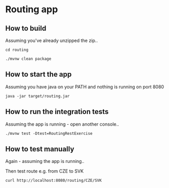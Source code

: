 Routing app
===========

## How to build

Assuming you've already unzipped the zip..

`cd routing`

`./mvnw clean package`

## How to start the app

Assuming you have java on your PATH and nothing is running on port 8080

`java -jar target/routing.jar`

## How to run the integration tests

Assuming the app is running - open another console..

`./mvnw test -Dtest=RoutingRestExercise`

## How to test manually

Again - assuming the app is running..

Then test route e.g. from CZE to SVK

`curl http://localhost:8080/routing/CZE/SVK`
